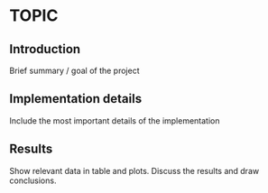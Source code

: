 # TOPIC

## Introduction

Brief summary / goal of the project

## Implementation details

Include the most important details of the implementation

## Results

Show relevant data in table and plots. Discuss the results and draw conclusions.

